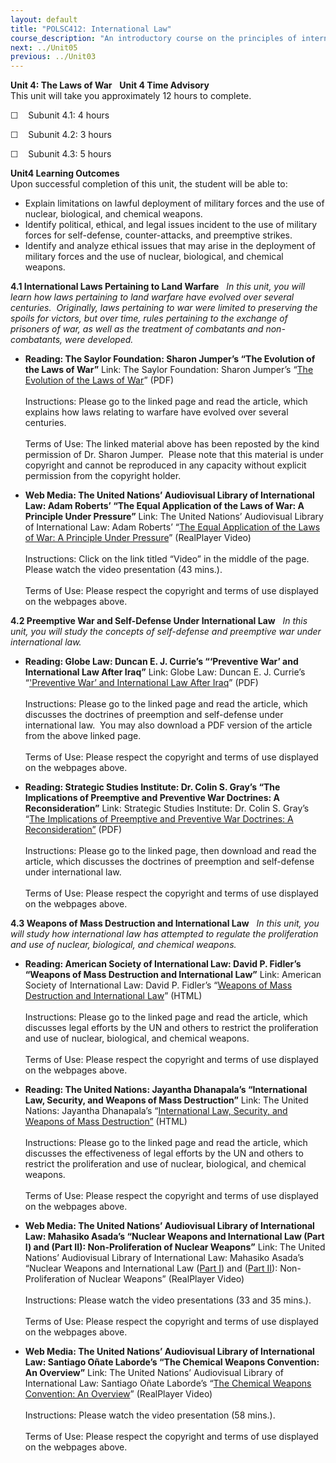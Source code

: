 ```yaml
---
layout: default
title: "POLSC412: International Law"
course_description: "An introductory course on the principles of international law, its foundations and historical development. Explores specific topics within international law, including human rights law, the legal use of force, treaties and conventions, and laws governing common spaces."
next: ../Unit05
previous: ../Unit03
---
```

**Unit 4: The Laws of War** <span id="4"></span>  **Unit 4 Time
Advisory**  
This unit will take you approximately 12 hours to complete.   
  
 ☐    Subunit 4.1: 4 hours  
  
 ☐    Subunit 4.2: 3 hours  
  
 ☐    Subunit 4.3: 5 hours 

**Unit4 Learning Outcomes**  
Upon successful completion of this unit, the student will be able to:  
-   Explain limitations on lawful deployment of military forces and the
    use of nuclear, biological, and chemical weapons.
-   Identify political, ethical, and legal issues incident to the use of
    military forces for self-defense, counter-attacks, and preemptive
    strikes.
-   Identify and analyze ethical issues that may arise in the deployment
    of military forces and the use of nuclear, biological, and chemical
    weapons.

**4.1 International Laws Pertaining to Land Warfare** <span
id="4.1"></span> 
*In this unit, you will learn how laws pertaining to land warfare have
evolved over several centuries.  Originally, laws pertaining to war were
limited to preserving the spoils for victors, but over time, rules
pertaining to the exchange of prisoners of war, as well as the treatment
of combatants and non-combatants, were developed.*

-   **Reading: The Saylor Foundation: Sharon Jumper’s “The Evolution of
    the Laws of War”**
    Link: The Saylor Foundation: Sharon Jumper’s “[The Evolution of the
    Laws of
    War](https://resources.saylor.org/wwwresources/archived/site/wp-content/uploads/2011/11/POLSC-412-Laws-of-War.pdf)”
    (PDF)  
        
     Instructions: Please go to the linked page and read the article,
    which explains how laws relating to warfare have evolved over
    several centuries.  
        
     Terms of Use: The linked material above has been reposted by the
    kind permission of Dr. Sharon Jumper.  Please note that this
    material is under copyright and cannot be reproduced in any capacity
    without explicit permission from the copyright holder.

-   **Web Media: The United Nations’ Audiovisual Library of
    International Law: Adam Roberts’ “The Equal Application of the Laws
    of War: A Principle Under Pressure”**
    Link: The United Nations’ Audiovisual Library of International Law:
    Adam Roberts’ “[The Equal Application of the Laws of War: A
    Principle Under
    Pressure](https://web.archive.org/web/20131015141334/http://untreaty.un.org/cod/avl/ls/Roberts_LAC.html)”
    (RealPlayer Video)  
        
     Instructions: Click on the link titled “Video” in the middle of the
    page.  Please watch the video presentation (43 mins.).  
        
     Terms of Use: Please respect the copyright and terms of use
    displayed on the webpages above.

**4.2 Preemptive War and Self-Defense Under International Law** <span
id="4.2"></span> 
*In this unit, you will study the concepts of self-defense and
preemptive war under international law.*

-   **Reading: Globe Law: Duncan E. J. Currie’s “‘Preventive War’ and
    International Law After Iraq”**
    Link: Globe Law: Duncan E. J. Currie’s “['Preventive War’ and
    International Law After
    Iraq](http://www.globelaw.com/Iraq/Preventive%20War%20After%20Iraq.pdf)”
    (PDF)  
        
     Instructions: Please go to the linked page and read the article,
    which discusses the doctrines of preemption and self-defense under
    international law.  You may also download a PDF version of the
    article from the above linked page.  
        
     Terms of Use: Please respect the copyright and terms of use
    displayed on the webpages above.

-   **Reading: Strategic Studies Institute: Dr. Colin S. Gray’s “The
    Implications of Preemptive and Preventive War Doctrines: A
    Reconsideration”**
    Link: Strategic Studies Institute: Dr. Colin S. Gray’s “[The
    Implications of Preemptive and Preventive War Doctrines: A
    Reconsideration”](http://www.strategicstudiesinstitute.army.mil/pubs/display.cfm?pubID=789)
    (PDF)  
        
     Instructions: Please go to the linked page, then download and read
    the article, which discusses the doctrines of preemption and
    self-defense under international law.  
        
     Terms of Use: Please respect the copyright and terms of use
    displayed on the webpages above.

**4.3 Weapons of Mass Destruction and International Law** <span
id="4.3"></span> 
*In this unit, you will study how international law has attempted to
regulate the proliferation and use of nuclear, biological, and chemical
weapons.*

-   **Reading: American Society of International Law: David P. Fidler’s
    “Weapons of Mass Destruction and International Law”**
    Link: American Society of International Law: David P. Fidler’s
    “[Weapons of Mass Destruction and International
    Law](https://web.archive.org/web/20130722164326/http://www.asil.org/insigh97.cfm)”
    (HTML)  
        
     Instructions: Please go to the linked page and read the article,
    which discusses legal efforts by the UN and others to restrict the
    proliferation and use of nuclear, biological, and chemical
    weapons.  
        
     Terms of Use: Please respect the copyright and terms of use
    displayed on the webpages above.

-   **Reading: The United Nations: Jayantha Dhanapala’s “International
    Law, Security, and Weapons of Mass Destruction”**
    Link: The United Nations: Jayantha Dhanapala’s “[International Law,
    Security, and Weapons of Mass
    Destruction”](http://lcnp.org/disarmament/Speeches/dhanapalasabaspeech.htm)
    (HTML)  
        
     Instructions: Please go to the linked page and read the article,
    which discusses the effectiveness of legal efforts by the UN and
    others to restrict the proliferation and use of nuclear, biological,
    and chemical weapons.  
        
     Terms of Use: Please respect the copyright and terms of use
    displayed on the webpages above.

-   **Web Media: The United Nations’ Audiovisual Library of
    International Law: Mahasiko Asada’s “Nuclear Weapons and
    International Law (Part I) and (Part II): Non-Proliferation of
    Nuclear Weapons”**
    Link: The United Nations’ Audiovisual Library of International Law:
    Mahasiko Asada’s “Nuclear Weapons and International Law ([Part
    I](http://webcast.un.org/ramgen/ondemand/legal/video/LectureSeries/asada100602.rm))
    and ([Part
    II](http://webcast.un.org/ramgen/ondemand/legal/video/LectureSeries/asada100602_2.rm)): Non-Proliferation
    of Nuclear Weapons” (RealPlayer Video)  
        
     Instructions: Please watch the video presentations (33 and 35
    mins.).  
        
     Terms of Use: Please respect the copyright and terms of use
    displayed on the webpages above.

-   **Web Media: The United Nations’ Audiovisual Library of
    International Law: Santiago Oñate Laborde’s “The Chemical Weapons
    Convention: An Overview”**
    Link: The United Nations’ Audiovisual Library of International Law:
    Santiago Oñate Laborde’s “[The Chemical Weapons Convention: An
    Overview](https://web.archive.org/web/20131017032735/http://legal.un.org/avl/ls/Onate-Laborde_AC.html)”
    (RealPlayer Video)  
        
     Instructions: Please watch the video presentation (58 mins.).  
        
     Terms of Use: Please respect the copyright and terms of use
    displayed on the webpages above.


